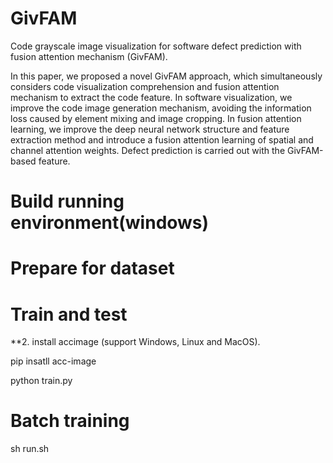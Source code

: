 # GivFAM
Code grayscale image visualization for software defect prediction with fusion attention mechanism (GivFAM).

In this paper, we proposed a novel GivFAM approach, which
simultaneously considers code visualization comprehension
and fusion attention mechanism to extract the code feature. In
software visualization, we improve the code image generation
mechanism, avoiding the information loss caused by element
mixing and image cropping. In fusion attention learning,
we improve the deep neural network structure and feature
extraction method and introduce a fusion attention learning
of spatial and channel attention weights. Defect prediction
is carried out with the GivFAM-based feature.

Build running environment(windows)
=================

Prepare for dataset
=================

Train and test
=================

**2. install accimage (support Windows, Linux and MacOS). 

pip insatll acc-image

python train.py

Batch training
===============

sh run.sh
